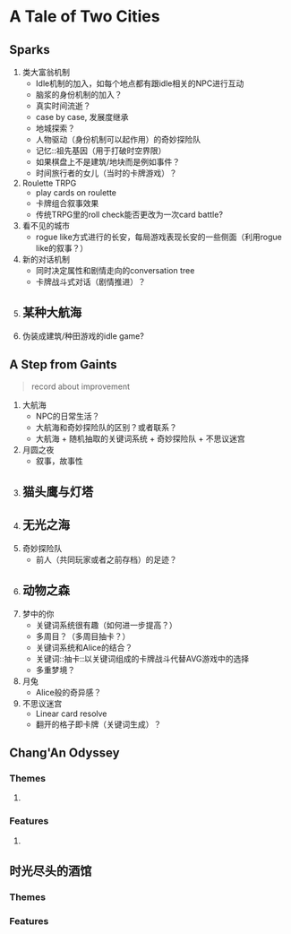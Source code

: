 # A Tale of Two Cities

## Sparks

1.  类大富翁机制
    -   Idle机制的加入，如每个地点都有跟idle相关的NPC进行互动
    -   脑浆的身份机制的加入？
    -   真实时间流逝？
    -   case by case, 发展度继承
    -   地城探索？
    -   人物驱动（身份机制可以起作用）的奇妙探险队
    -   记忆::祖先基因（用于打破时空界限）
    -   如果棋盘上不是建筑/地块而是例如事件？
    -   时间旅行者的女儿（当时的卡牌游戏）？
2.  Roulette TRPG
    -   play cards on roulette
    -   卡牌组合叙事效果
    -   传统TRPG里的roll check能否更改为一次card battle?
3.  看不见的城市
    -   rogue like方式进行的长安，每局游戏表现长安的一些侧面（利用rogue like的叙事？）
4.  新的对话机制
    -   同时决定属性和剧情走向的conversation tree
    -   卡牌战斗式对话（剧情推进）？
5.  某种大航海
    - 
6.  伪装成建筑/种田游戏的idle game?  

## A Step from Gaints

>   record about improvement

1.  大航海
    -   NPC的日常生活？
    -   大航海和奇妙探险队的区别？或者联系？
    -   大航海 + 随机抽取的关键词系统 + 奇妙探险队 + 不思议迷宫
2.  月圆之夜
    -   叙事，故事性
3.  猫头鹰与灯塔
    -   
4.  无光之海
    -   
5.  奇妙探险队
    -   前人（共同玩家或者之前存档）的足迹？
6.  动物之森
    -    
7.  梦中的你
    -   关键词系统很有趣（如何进一步提高？）
    -   多周目？（多周目抽卡？）
    -   关键词系统和Alice的结合？
    -   关键词::抽卡::以关键词组成的卡牌战斗代替AVG游戏中的选择
    -   多重梦境？
8.  月兔
    -   Alice般的奇异感？
9.  不思议迷宫
    -   Linear card resolve
    -   翻开的格子即卡牌（关键词生成）？

## Chang'An Odyssey

### Themes

1.  

### Features

1.  

## 时光尽头的酒馆

### Themes

### Features
